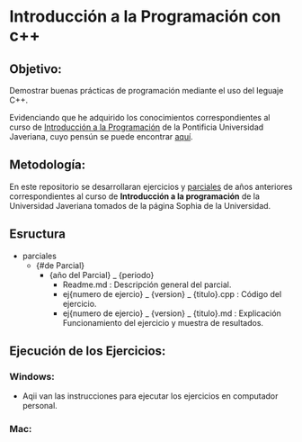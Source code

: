 # Introducción a la Programación con c++

## Objetivo:

Demostrar buenas prácticas de programación mediante el uso del leguaje C++.

Evidenciando que he adquirido los conocimientos correspondientes al curso de [Introducción a la Programación](https://sophia.javeriana.edu.co/programacion/node/297) de la Pontificia Universidad Javeriana, cuyo pensún se puede encontrar [aquí](https://sophia.javeriana.edu.co/programacion/node/297).

## Metodología:

En este repositorio se desarrollaran ejercicios y [parciales](https://sophia.javeriana.edu.co/programacion/parciales?anio_acad=All&field_periodo_academico_target_id=All&field_asignatura_target_id=14&field_numero_de_parcial_target_id=All) de años anteriores correspondientes al curso de **Introducción a la programación** de la Universidad Javeriana tomados de la página Sophia de la Universidad.

## Esructura

- parciales
  - {#de Parcial}
    - {año del Parcial} \_ {periodo}
      - Readme.md : Descripción general del parcial.
      - ej{numero de ejercio} _ {version} _ {titulo}.cpp : Código del ejercicio.
      - ej{numero de ejercio} _ {version} _ {titulo}.md : Explicación Funcionamiento del ejercicio y muestra de resultados.

## Ejecución de los Ejercicios:

### Windows:

- Aqii van las instrucciones para ejecutar los ejercicios en computador personal.

### Mac:
